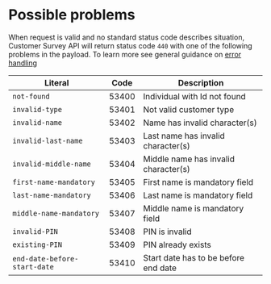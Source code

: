    
Possible problems
=================

When request is valid and no standard status code describes situation, Customer Survey API will return status code `440` with one of the following problems in the payload. 
To learn more see general guidance on [error handling]()


Literal 				                                     	| Code 	 | Description
----------------------------------------------------------------|--------|----------------------------------------
`not-found`														|53400	 | Individual with Id not found
`invalid-type`						            				|53401	 | Not valid customer type
`invalid-name`						            				|53402	 | Name has invalid character(s)
`invalid-last-name`					            				|53403	 | Last name has invalid character(s)
`invalid-middle-name`				            				|53404	 | Middle name has invalid character(s)
`first-name-mandatory`				            				|53405	 | First name is mandatory field
`last-name-mandatory`						            		|53406	 | Last name is mandatory field
`middle-name-mandatory`				            				|53407	 | Middle name is mandatory field
`invalid-PIN`													|53408	 | PIN is invalid
`existing-PIN`													|53409   | PIN already exists
`end-date-before-start-date`									|53410   | Start date has to be before end date

